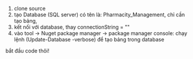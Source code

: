 1. clone source
2. tạo Database (SQL server) có tên là: Pharmacity_Management, chỉ cần tạo bảng,
3. kết nối với database, thay connectionString = ""
4. vào tool -> Nuget package manager -> package manager console:
chạy lệnh (Update-Database -verbose) để tạo bảng trong database

bắt đầu code thôi!


